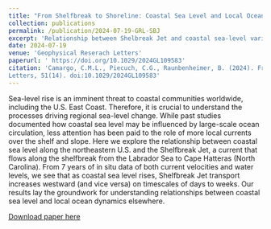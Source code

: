 ```yaml
---
title: "From Shelfbreak to Shoreline: Coastal Sea Level and Local Ocean Dynamics in the Northwest Atlantic"
collection: publications
permalink: /publication/2024-07-19-GRL-SBJ
excerpt: 'Relationship between Shelbreak Jet and coastal sea-level variability'
date: 2024-07-19
venue: 'Geophysical Reserach Letters'
paperurl: ' https://doi.org/10.1029/2024GL109583'
citation: 'Camargo, C.M.L., Piecuch, C.G., Raunbenheimer, B. (2024). From the Shelfbreak to Shoreline: Coastal Sea Level and Local Ocean Dynamics in the Northwest Atlantic. Geophysical Research
Letters, 51(14). doi:10.1029/2024GL109583'
---
```


Sea-level rise is an imminent threat to coastal communities worldwide, including the U.S. East Coast. Therefore, it is crucial to understand the processes driving regional sea-level change. While past studies documented how coastal sea level may be influenced by large-scale ocean circulation, less attention has been paid to the role of more local currents over the shelf and slope. Here we explore the relationship between coastal sea level along the northeastern U.S. and the Shelfbreak Jet, a current that flows along the shelfbreak from the Labrador Sea to Cape Hatteras (North Carolina). From 7 years of in situ data of both current velocities and water levels, we see that as coastal sea level rises, Shelfbreak Jet transport increases westward (and vice versa) on timescales of days to weeks. Our results lay the groundwork for understanding relationships between coastal sea level and local ocean dynamics elsewhere.

[Download paper here](https://agupubs.onlinelibrary.wiley.com/doi/10.1029/2024GL109583)